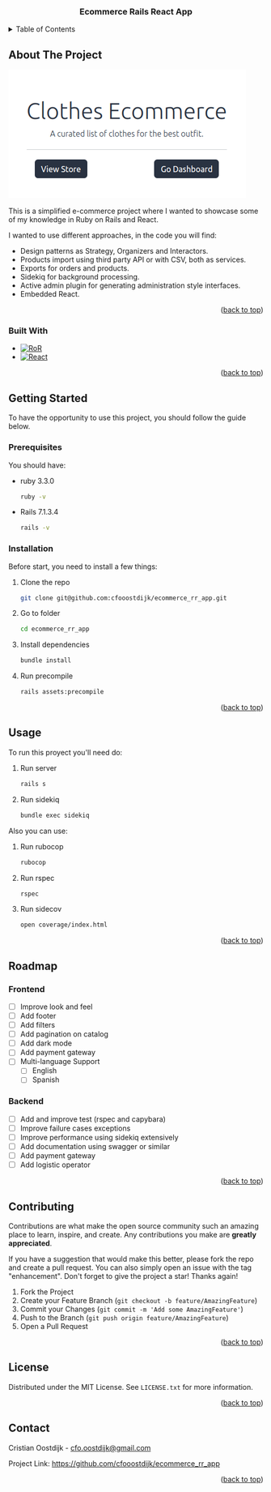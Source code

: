 <a id="readme-top"></a>

<!-- PROJECT LOGO -->
<br />
<div align="center">
  <h3 align="center">Ecommerce Rails React App</h3>
</div>

<!-- TABLE OF CONTENTS -->
<details>
  <summary>Table of Contents</summary>
  <ol>
    <li>
      <a href="#about-the-project">About The Project</a>
      <ul>
        <li><a href="#built-with">Built With</a></li>
      </ul>
    </li>
    <li>
      <a href="#getting-started">Getting Started</a>
      <ul>
        <li><a href="#prerequisites">Prerequisites</a></li>
        <li><a href="#installation">Installation</a></li>
      </ul>
    </li>
    <li><a href="#usage">Usage</a></li>
    <li><a href="#roadmap">Roadmap</a></li>
    <li><a href="#contributing">Contributing</a></li>
    <li><a href="#license">License</a></li>
    <li><a href="#contact">Contact</a></li>
  </ol>
</details>

<!-- ABOUT THE PROJECT -->
## About The Project

![Product Name Screen Shot][product-screenshot]

This is a simplified e-commerce project where I wanted to showcase some of my knowledge in Ruby on Rails and React.

I wanted to use different approaches, in the code you will find: <br />
* Design patterns as Strategy, Organizers and Interactors.
* Products import using third party API or with CSV, both as services.
* Exports for orders and products.
* Sidekiq for background processing.
* Active admin plugin for generating administration style interfaces.
* Embedded React.

<p align="right">(<a href="#readme-top">back to top</a>)</p>

### Built With

* [![RoR][RoR]][Ror-url]
* [![React][React.js]][React-url]

<p align="right">(<a href="#readme-top">back to top</a>)</p>

<!-- GETTING STARTED -->
## Getting Started

To have the opportunity to use this project, you should follow the guide below.

### Prerequisites

You should have:
* ruby 3.3.0
  ```sh
  ruby -v
  ```
* Rails 7.1.3.4
  ```sh
  rails -v
  ```

### Installation

Before start, you need to install a few things:

1. Clone the repo
   ```sh
   git clone git@github.com:cfooostdijk/ecommerce_rr_app.git
   ```
2. Go to folder
   ```sh
   cd ecommerce_rr_app
   ```
3. Install dependencies
   ```sh
   bundle install
   ```
4. Run precompile
   ```sh
   rails assets:precompile
   ```

<p align="right">(<a href="#readme-top">back to top</a>)</p>

<!-- USAGE EXAMPLES -->
## Usage

To run this proyect you'll need do:

1. Run server
   ```sh
   rails s
   ```
2. Run sidekiq
   ```sh
   bundle exec sidekiq
   ```

Also you can use:

1. Run rubocop
   ```sh
   rubocop
   ```
2. Run rspec
   ```sh
   rspec
   ```
3. Run sidecov
   ```sh
   open coverage/index.html
   ```

<p align="right">(<a href="#readme-top">back to top</a>)</p>

<!-- ROADMAP -->
## Roadmap

### Frontend
- [ ] Improve look and feel
- [ ] Add footer
- [ ] Add filters
- [ ] Add pagination on catalog
- [ ] Add dark mode
- [ ] Add payment gateway
- [ ] Multi-language Support
    - [ ] English
    - [ ] Spanish

### Backend
- [ ] Add and improve test (rspec and capybara)
- [ ] Improve failure cases exceptions
- [ ] Improve performance using sidekiq extensively
- [ ] Add documentation using swagger or similar
- [ ] Add payment gateway
- [ ] Add logistic operator

<p align="right">(<a href="#readme-top">back to top</a>)</p>

<!-- CONTRIBUTING -->
## Contributing

Contributions are what make the open source community such an amazing place to learn, inspire, and create. Any contributions you make are **greatly appreciated**.

If you have a suggestion that would make this better, please fork the repo and create a pull request. You can also simply open an issue with the tag "enhancement".
Don't forget to give the project a star! Thanks again!

1. Fork the Project
2. Create your Feature Branch (`git checkout -b feature/AmazingFeature`)
3. Commit your Changes (`git commit -m 'Add some AmazingFeature'`)
4. Push to the Branch (`git push origin feature/AmazingFeature`)
5. Open a Pull Request

<p align="right">(<a href="#readme-top">back to top</a>)</p>



<!-- LICENSE -->
## License

Distributed under the MIT License. See `LICENSE.txt` for more information.

<p align="right">(<a href="#readme-top">back to top</a>)</p>

<!-- CONTACT -->
## Contact

Cristian Oostdijk - cfo.oostdijk@gmail.com

Project Link: https://github.com/cfooostdijk/ecommerce_rr_app

<p align="right">(<a href="#readme-top">back to top</a>)</p>


<!-- MARKDOWN LINKS & IMAGES -->

[product-screenshot]: app/assets/images/Homepage.png
[RoR]: https://img.shields.io/badge/Ruby_on_Rails-CC0000?style=for-the-badge&logo=ruby-on-rails&logoColor=white
[Ror-url]: https://rubyonrails.org/
[React.js]: https://img.shields.io/badge/React-20232A?style=for-the-badge&logo=react&logoColor=61DAFB
[React-url]: https://reactjs.org/

